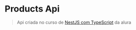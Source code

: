 # Products Api

> Api criada no curso de <a href="https://cursos.alura.com.br/course/nestjs-api-rest-typescript">NestJS com TypeScript</a> da alura